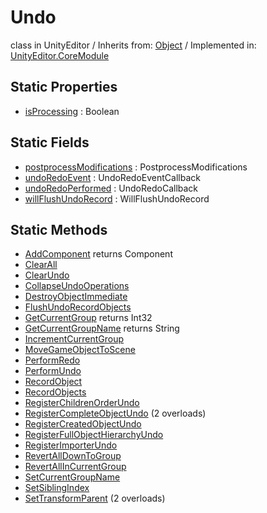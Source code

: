 # Undo
class in UnityEditor
 / Inherits from: <a href="https://docs.unity3d.com/6000.0/Documentation/ScriptReference/Object.html" target="_blank">Object</a> / Implemented in: <a href="https://docs.unity3d.com/6000.0/Documentation/ScriptReference/UnityEditor.CoreModule.html" target="_blank">UnityEditor.CoreModule</a>
## Static Properties
- <a href="https://docs.unity3d.com/6000.0/Documentation/ScriptReference/Undo-isProcessing.html" target="_blank">isProcessing</a> : Boolean
## Static Fields
- <a href="https://docs.unity3d.com/6000.0/Documentation/ScriptReference/Undo-postprocessModifications.html" target="_blank">postprocessModifications</a> : PostprocessModifications
- <a href="https://docs.unity3d.com/6000.0/Documentation/ScriptReference/Undo-undoRedoEvent.html" target="_blank">undoRedoEvent</a> : UndoRedoEventCallback
- <a href="https://docs.unity3d.com/6000.0/Documentation/ScriptReference/Undo-undoRedoPerformed.html" target="_blank">undoRedoPerformed</a> : UndoRedoCallback
- <a href="https://docs.unity3d.com/6000.0/Documentation/ScriptReference/Undo-willFlushUndoRecord.html" target="_blank">willFlushUndoRecord</a> : WillFlushUndoRecord
## Static Methods
- <a href="https://docs.unity3d.com/6000.0/Documentation/ScriptReference/Undo.AddComponent.html" target="_blank">AddComponent</a> returns Component
- <a href="https://docs.unity3d.com/6000.0/Documentation/ScriptReference/Undo.ClearAll.html" target="_blank">ClearAll</a>
- <a href="https://docs.unity3d.com/6000.0/Documentation/ScriptReference/Undo.ClearUndo.html" target="_blank">ClearUndo</a>
- <a href="https://docs.unity3d.com/6000.0/Documentation/ScriptReference/Undo.CollapseUndoOperations.html" target="_blank">CollapseUndoOperations</a>
- <a href="https://docs.unity3d.com/6000.0/Documentation/ScriptReference/Undo.DestroyObjectImmediate.html" target="_blank">DestroyObjectImmediate</a>
- <a href="https://docs.unity3d.com/6000.0/Documentation/ScriptReference/Undo.FlushUndoRecordObjects.html" target="_blank">FlushUndoRecordObjects</a>
- <a href="https://docs.unity3d.com/6000.0/Documentation/ScriptReference/Undo.GetCurrentGroup.html" target="_blank">GetCurrentGroup</a> returns Int32
- <a href="https://docs.unity3d.com/6000.0/Documentation/ScriptReference/Undo.GetCurrentGroupName.html" target="_blank">GetCurrentGroupName</a> returns String
- <a href="https://docs.unity3d.com/6000.0/Documentation/ScriptReference/Undo.IncrementCurrentGroup.html" target="_blank">IncrementCurrentGroup</a>
- <a href="https://docs.unity3d.com/6000.0/Documentation/ScriptReference/Undo.MoveGameObjectToScene.html" target="_blank">MoveGameObjectToScene</a>
- <a href="https://docs.unity3d.com/6000.0/Documentation/ScriptReference/Undo.PerformRedo.html" target="_blank">PerformRedo</a>
- <a href="https://docs.unity3d.com/6000.0/Documentation/ScriptReference/Undo.PerformUndo.html" target="_blank">PerformUndo</a>
- <a href="https://docs.unity3d.com/6000.0/Documentation/ScriptReference/Undo.RecordObject.html" target="_blank">RecordObject</a>
- <a href="https://docs.unity3d.com/6000.0/Documentation/ScriptReference/Undo.RecordObjects.html" target="_blank">RecordObjects</a>
- <a href="https://docs.unity3d.com/6000.0/Documentation/ScriptReference/Undo.RegisterChildrenOrderUndo.html" target="_blank">RegisterChildrenOrderUndo</a>
- <a href="https://docs.unity3d.com/6000.0/Documentation/ScriptReference/Undo.RegisterCompleteObjectUndo.html" target="_blank">RegisterCompleteObjectUndo</a> (2 overloads)
- <a href="https://docs.unity3d.com/6000.0/Documentation/ScriptReference/Undo.RegisterCreatedObjectUndo.html" target="_blank">RegisterCreatedObjectUndo</a>
- <a href="https://docs.unity3d.com/6000.0/Documentation/ScriptReference/Undo.RegisterFullObjectHierarchyUndo.html" target="_blank">RegisterFullObjectHierarchyUndo</a>
- <a href="https://docs.unity3d.com/6000.0/Documentation/ScriptReference/Undo.RegisterImporterUndo.html" target="_blank">RegisterImporterUndo</a>
- <a href="https://docs.unity3d.com/6000.0/Documentation/ScriptReference/Undo.RevertAllDownToGroup.html" target="_blank">RevertAllDownToGroup</a>
- <a href="https://docs.unity3d.com/6000.0/Documentation/ScriptReference/Undo.RevertAllInCurrentGroup.html" target="_blank">RevertAllInCurrentGroup</a>
- <a href="https://docs.unity3d.com/6000.0/Documentation/ScriptReference/Undo.SetCurrentGroupName.html" target="_blank">SetCurrentGroupName</a>
- <a href="https://docs.unity3d.com/6000.0/Documentation/ScriptReference/Undo.SetSiblingIndex.html" target="_blank">SetSiblingIndex</a>
- <a href="https://docs.unity3d.com/6000.0/Documentation/ScriptReference/Undo.SetTransformParent.html" target="_blank">SetTransformParent</a> (2 overloads)
